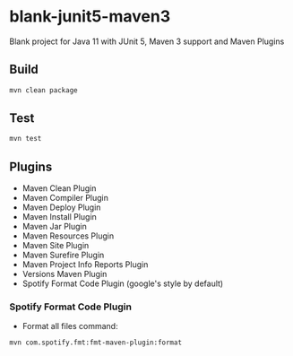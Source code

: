 # blank-junit5-maven3
Blank project for Java 11 with JUnit 5, Maven 3 support and Maven Plugins

## Build

```sh
mvn clean package
```

## Test

```sh
mvn test
```

## Plugins

* Maven Clean Plugin
* Maven Compiler Plugin
* Maven Deploy Plugin
* Maven Install Plugin
* Maven Jar Plugin
* Maven Resources Plugin
* Maven Site Plugin
* Maven Surefire Plugin
* Maven Project Info Reports Plugin
* Versions Maven Plugin
* Spotify Format Code Plugin (google's style by default)

### Spotify Format Code Plugin

* Format all files command:
```sh
mvn com.spotify.fmt:fmt-maven-plugin:format
```